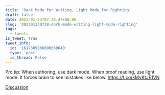 ```yaml
---
title: 'Dark Mode for Writing, Light Mode for Righting'
draft: false
date: 2023-01-23T07:38:47+00:00
slug: '202301230738-dark-mode-writing-light-mode-righting'
tags:
  - tweets
is_tweet: true
tweet_info:
  id: '1617305806600560640'
  type: 'post'
  is_thread: False
---
```




Pro tip: When authoring, use dark mode. When proof reading, use light mode. It forces brain to see mistakes like below. <https://t.co/kMvKtJE1VN>

[Discussion](https://x.com/sytelus/status/1617305806600560640)
